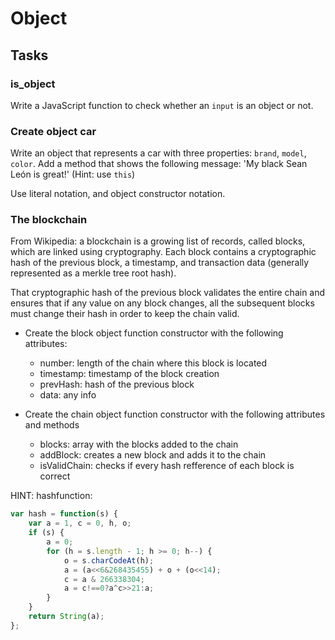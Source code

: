 # Object

## Tasks

### is_object

Write a JavaScript function to check whether an `input` is an object or not.

### Create object car

Write an object that represents a car with three properties: `brand`, `model`, `color`. Add a method that shows the following message: 'My black Sean León is great!' (Hint: use `this`)

Use literal notation, and object constructor notation.

### The blockchain

From Wikipedia: a blockchain is a growing list of records, called blocks, which are linked using cryptography. Each block contains a cryptographic hash of the previous block, a timestamp, and transaction data (generally represented as a merkle tree root hash).

That cryptographic hash of the previous block validates the entire chain and ensures that if any value on any block changes, all the subsequent blocks must change their hash in order to keep the chain valid.

* Create the block object function constructor with the following attributes: 
    * number: length of the chain where this block is located
    * timestamp: timestamp of the block creation
    * prevHash: hash of the previous block
    * data: any info

* Create the chain object function constructor with the following attributes and methods
    * blocks: array with the blocks added to the chain
    * addBlock: creates a new block and adds it to the chain
    * isValidChain: checks if every hash refference of each block is correct

HINT: hashfunction: 

```js
var hash = function(s) {
    var a = 1, c = 0, h, o;
    if (s) {
        a = 0;
        for (h = s.length - 1; h >= 0; h--) {
            o = s.charCodeAt(h);
            a = (a<<6&268435455) + o + (o<<14);
            c = a & 266338304;
            a = c!==0?a^c>>21:a;
        }
    }
    return String(a);
};
```


